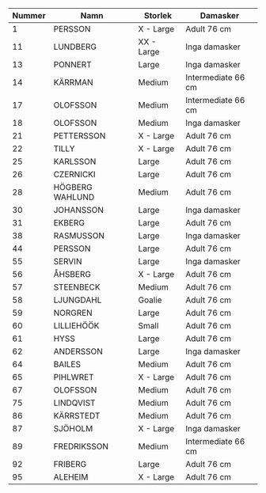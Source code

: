 | Nummer | Namn            | Storlek    | Damasker           |
|--------|-----------------|------------|--------------------|
| 1      | PERSSON         | X - Large  | Adult 76 cm        |
| 11     | LUNDBERG        | XX - Large | Inga damasker      |
| 13     | PONNERT         | Large      | Inga damasker      |
| 14     | KÄRRMAN         | Medium     | Intermediate 66 cm |
| 17     | OLOFSSON        | Medium     | Intermediate 66 cm |
| 18     | OLOFSSON        | Medium     | Inga damasker      |
| 21     | PETTERSSON      | X - Large  | Adult 76 cm        |
| 22     | TILLY           | X - Large  | Adult 76 cm        |
| 25     | KARLSSON        | Large      | Adult 76 cm        |
| 26     | CZERNICKI       | Large      | Adult 76 cm        |
| 28     | HÖGBERG WAHLUND | Medium     | Adult 76 cm        |
| 30     | JOHANSSON       | Large      | Inga damasker      |
| 31     | EKBERG          | Large      | Adult 76 cm        |
| 38     | RASMUSSON       | Large      | Inga damasker      |
| 44     | PERSSON         | Large      | Adult 76 cm        |
| 55     | SERVIN          | Large      | Inga damasker      | 
| 56     | ÅHSBERG         | X - Large  | Adult 76 cm        |
| 57     | STEENBECK       | Medium     | Adult 76 cm        |
| 58     | LJUNGDAHL       | Goalie     | Adult 76 cm        |
| 59     | NORGREN         | Large      | Adult 76 cm        |
| 60     | LILLIEHÖÖK      | Small      | Adult 76 cm        |
| 61     | HYSS            | Large      | Adult 76 cm        |
| 62     | ANDERSSON       | Large      | Inga damasker      |
| 64     | BAILES          | Medium     | Adult 76 cm        |
| 65     | PIHLWRET        | X - Large  | Adult 76 cm        |
| 67     | OLOFSSON        | Medium     | Adult 76 cm        |
| 75     | LINDQVIST       | Medium     | Adult 76 cm        |
| 86     | KÄRRSTEDT       | Medium     | Adult 76 cm        |
| 87     | SJÖHOLM         | X - Large  | Inga damasker      |
| 89     | FREDRIKSSON     | Medium     | Intermediate 66 cm |
| 92     | FRIBERG         | Large      | Adult 76 cm        |
| 95     | ALEHEIM         | X - Large  | Adult 76 cm        |
